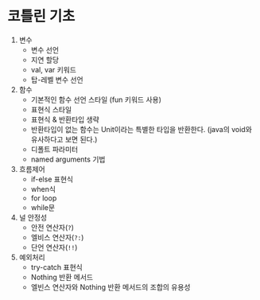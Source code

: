 # 코틀린 기초

1. 변수
   - 변수 선언
   - 지연 할당
   - val, var 키워드
   - 탑-레벨 변수 선언
2. 함수
   - 기본적인 함수 선언 스타일 (fun 키워드 사용)
   - 표현식 스타일
   - 표현식 & 반환타입 생략
   - 반환타입이 없는 함수는 Unit이라는 특별한 타입을 반환한다. (java의 void와 유사하다고 보면 된다.)
   - 디폴트 파라미터
   - named arguments 기법
3. 흐름제어
   - if-else 표현식
   - when식
   - for loop
   - while문
4. 널 안정성
   - 안전 연산자(`?`)
   - 엘비스 연산자(`?:`)
   - 단언 연산자(`!!`)
5. 예외처리
   - try-catch 표현식
   - Nothing 반환 메서드
   - 엘빈스 연산자와 Nothing 반환 메서드의 조합의 유용성